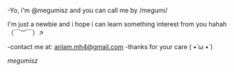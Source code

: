 -Yo, i'm @megumisz and you can call me by /megumi/

I'm just a newbie and i hope i can learn something interest from you hahah（￣︶￣）↗　

-contact me at: anlam.mh4@gmail.com
-thanks for your care ( •̀ ω •́ )

_megumisz_

<!---
megumisz/megumisz is a ✨ special ✨ repository because its `README.md` (this file) appears on your GitHub profile.
You can click the Preview link to take a look at your changes.
--->
